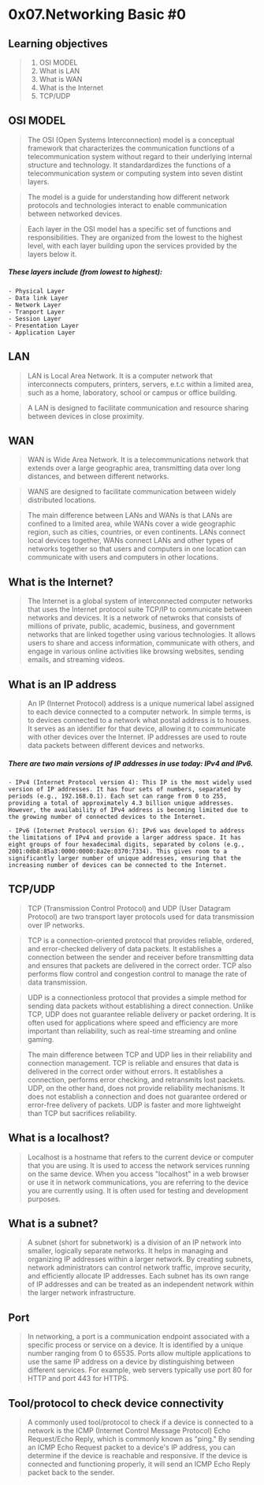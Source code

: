 # 0x07.Networking Basic #0

## Learning objectives

> 1. OSI MODEL
> 2. What is LAN
> 3. What is WAN
> 4. What is the Internet
> 5. TCP/UDP

## OSI MODEL

> The OSI (Open Systems Interconnection) model is a conceptual framework that characterizes the communication functions of a telecommunication system without regard to their underlying internal structure and technology. It standardardizes the functions of a telecommunication system or computing system into seven distint layers.

> The model is a guide for understanding how different network protocols and technologies interact to enable communication between networked devices. 

> Each layer in the OSI model has a specific set of functions and responsibilities. They are organized from the lowest to the highest level, with each layer building upon the services provided by the layers below it.

##### These layers include (from lowest to highest):

	- Physical Layer
	- Data link Layer
	- Network Layer
	- Tranport Layer
	- Session Layer
	- Presentation Layer
	- Application Layer

## LAN

> LAN is Local Area Network. It is a computer network that interconnects computers, printers, servers, e.t.c within a limited area, such as a home, laboratory, school or campus or office building. 

> A LAN is designed to facilitate communication and resource sharing between devices in close proximity.

## WAN

> WAN is Wide Area Network. It is a telecommunications network that extends over a large geographic area, transmitting data over long distances, and between different networks.

> WANS are designed to facilitate communication between widely distributed locations. 

> The main difference between LANs and WANs is that LANs are confined to a limited area, while WANs cover a wide geographic region, such as cities, countries, or even continents. LANs connect local devices together, WANs connect LANs and other types of networks together so that users and computers in one location can communicate with users and computers in other locations.

## What is the Internet?

> The Internet is a global system of interconnected computer networks that uses the Internet protocol suite TCP/IP to communicate between networks and devices. It is a network of netwroks that consists of millions of private, public, academic, business, and government networks that are linked together using various technologies. It allows users to share and access information, communicate with others, and engage in various online activities like browsing websites, sending emails, and streaming videos.

## What is an IP address

> An IP (Internet Protocol) address is a unique numerical label assigned to each device connected to a computer network. In simple terms, is to devices connected to a network what postal address is to houses. It serves as an identifier for that device, allowing it to communicate with other devices over the Internet. IP addresses are used to route data packets between different devices and networks. 

##### There are two main versions of IP addresses in use today: IPv4 and IPv6.

	- IPv4 (Internet Protocol version 4): This IP is the most widely used version of IP addresses. It has four sets of numbers, separated by periods (e.g., 192.168.0.1). Each set can range from 0 to 255, providing a total of approximately 4.3 billion unique addresses. However, the availability of IPv4 address is becoming limited due to the growing number of connected devices to the Internet.

	- IPv6 (Internet Protocol version 6): IPv6 was developed to address the limitations of IPv4 and provide a larger address space. It has eight groups of four hexadecimal digits, separated by colons (e.g., 2001:0db8:85a3:0000:0000:8a2e:0370:7334). This gives room to a significantly larger number of unique addresses, ensuring that the increasing number of devices can be connected to the Internet.

## TCP/UDP

> TCP (Transmission Control Protocol) and UDP (User Datagram Protocol) are two transport layer protocols used for data transmission over IP networks.

> TCP is a connection-oriented protocol that provides reliable, ordered, and error-checked delivery of data packets. It establishes a connection between the sender and receiver before transmitting data and ensures that packets are delivered in the correct order. TCP also performs flow control and congestion control to manage the rate of data transmission.

> UDP is a connectionless protocol that provides a simple method for sending data packets without establishing a direct connection. Unlike TCP, UDP does not guarantee reliable delivery or packet ordering. It is often used for applications where speed and efficiency are more important than reliability, such as real-time streaming and online gaming.

> The main difference between TCP and UDP lies in their reliability and connection management. TCP is reliable and ensures that data is delivered in the correct order without errors. It establishes a connection, performs error checking, and retransmits lost packets. UDP, on the other hand, does not provide reliability mechanisms. It does not establish a connection and does not guarantee ordered or error-free delivery of packets. UDP is faster and more lightweight than TCP but sacrifices reliability.

## What is a localhost?

> Localhost is a hostname that refers to the current device or computer that you are using. It is used to access the network services running on the same device. When you access "localhost" in a web browser or use it in network communications, you are referring to the device you are currently using. It is often used for testing and development purposes.

## What is a subnet?

> A subnet (short for subnetwork) is a division of an IP network into smaller, logically separate networks. It helps in managing and organizing IP addresses within a larger network. By creating subnets, network administrators can control network traffic, improve security, and efficiently allocate IP addresses. Each subnet has its own range of IP addresses and can be treated as an independent network within the larger network infrastructure.

## Port

> In networking, a port is a communication endpoint associated with a specific process or service on a device. It is identified by a unique number ranging from 0 to 65535. Ports allow multiple applications to use the same IP address on a device by distinguishing between different services. For example, web servers typically use port 80 for HTTP and port 443 for HTTPS.

## Tool/protocol to check device connectivity

> A commonly used tool/protocol to check if a device is connected to a network is the ICMP (Internet Control Message Protocol) Echo Request/Echo Reply, which is commonly known as "ping." By sending an ICMP Echo Request packet to a device's IP address, you can determine if the device is reachable and responsive. If the device is connected and functioning properly, it will send an ICMP Echo Reply packet back to the sender.
